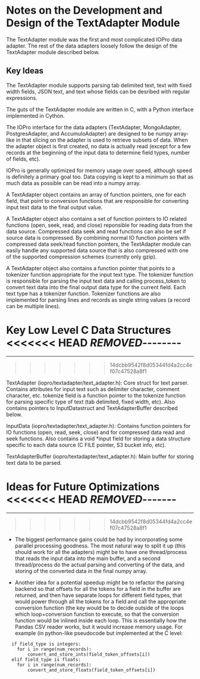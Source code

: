 Notes on the Development and Design of the TextAdapter Module
=============================================================

The TextAdapter module was the first and most complicated IOPro data adapter.
The rest of the data adapters loosely follow the design of the TextAdapter module
described below.

Key Ideas
---------

The TextAdapter module supports parsing tab delimited text, text with fixed width
fields, JSON text, and text whose fields can be desribed with regular expressions.

The guts of the TextAdapter module are written in C, with a Python interface
implemented in Cython.

The IOPro interface for the data adapters (TextAdapter, MongoAdapter, PostgresAdapter,
and AccumuloAdapter) are designed to be numpy array-like in that slicing on the
adapter is used to retrieve subsets of data. When the adapter object is first
created, no data is actually read (except for a few records at the beginning of
the input data to determine field types, number of fields, etc).

IOPro is generally optimized for memory usage over speed, although speed is
definitely a primary goal too. Data copying is kept to a minimum so that as
much data as possible can be read into a numpy array.

A TextAdapter object contains an array of function pointers, one for each field,
that point to conversion functions that are responsible for converting input
text data to the final output value.

A TextAdapter object also contains a set of function pointers to IO related
functions (open, seek, read, and close) reponsible for reading data from the
data source. Compressed data seek and read functions can also be set if source
data is compressed. By combining normal IO function pointers with compressed
data seek/read function pointers, the TextAdapter module can easily handle any
supported data source that is also compressed with one of the supported
compression schemes (currently only gzip).

A TextAdapter object also contains a function pointer that points to a tokenizer
function appropriate for the input text type. The tokenizer function is responsible
for parsing the input text data and calling process_token to convert text data
into the final output data type for the current field. Each text type has a
tokenizer function. Tokenizer functions are also implemented for parsing lines
and records as single string values (a record can be multiple lines).

Key Low Level C Data Structures
<<<<<<< HEAD
***REMOVED***--------
=======
-------------------------------
>>>>>>> 14dcbb9542f8d05344fd4a2cc4ef07c47528a8f1

TextAdapter (iopro/textadapter/text_adapter.h):
  Core struct for text parser. Contains attributes for input text such as
  delimiter character, comment character, etc. tokenize field is a function pointer
  to the tokenize function for parsing specific type of text (tab delimited,
  fixed width, etc). Also contains pointers to InputDatastruct and
  TextAdapterBuffer described below. 

InputData (iopro/textadapter/text_adapter.h):
  Contains function pointers for IO functions (open, read, seek, close) and for
  compressed data read and seek functions. Also contains a void *input field for
  storing a data structure specific to each data source (C FILE pointer, S3
  bucket info, etc).

TextAdapterBuffer (iopro/textadapter/text_adapter.h):
  Main buffer for storing text data to be parsed.

Ideas for Future Optimizations
<<<<<<< HEAD
***REMOVED***-------
=======
------------------------------
>>>>>>> 14dcbb9542f8d05344fd4a2cc4ef07c47528a8f1

- The biggest performance gains could be had by incorporating some parallel
  processing goodness. The most natural way to split it up (this should work for
  all the adapters) might be to have one thread/process that reads the input data
  into the main buffer, and a second thread/process do the actual parsing and
  converting of the data, and storing of the converted data in the final numpy
  array.

- Another idea for a potential speedup might be to refactor the parsing backend
  so that offsets for all the tokens for a field in the buffer are returned, and
  then have separate loops for different field types, that would power through
  all the tokens for a field and call the appropriate conversion function (the
  key would be to decide outside of the loops which loop+conversion function to
  execute, so that the conversion function would be inlined inside each loop. This is essentially how the Pandas CSV
  reader works, but it would increase memory usage. For example (in python-like
  pseudocode but implemented at the C level:

```
  if field_type is integers:
    for i in range(num_records):
        convert_and_store_ints(field_token_offsets[i])
  elif field_type is floats:
    for i in range(num_records):
        convert_and_store_floats(field_token_offsets[i])
```
